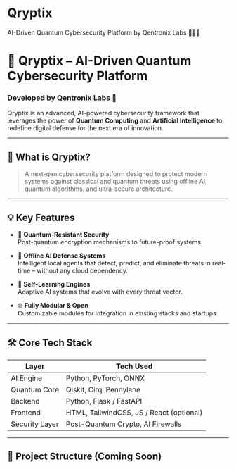 # Qryptix
AI-Driven Quantum Cybersecurity Platform by Qentronix Labs 🚀🧠🔐
# 🔐 Qryptix – AI-Driven Quantum Cybersecurity Platform

### Developed by [Qentronix Labs](https://batman723.github.io/Qentronix-Labs-website) 🚀

Qryptix is an advanced, AI-powered cybersecurity framework that leverages the power of **Quantum Computing** and **Artificial Intelligence** to redefine digital defense for the next era of innovation.

---

## 🌌 What is Qryptix?

> A next-gen cybersecurity platform designed to protect modern systems against classical and quantum threats using offline AI, quantum algorithms, and ultra-secure architecture.

---

## 💡 Key Features

- 🔐 **Quantum-Resistant Security**  
  Post-quantum encryption mechanisms to future-proof systems.

- 🤖 **Offline AI Defense Systems**  
  Intelligent local agents that detect, predict, and eliminate threats in real-time – without any cloud dependency.

- 🧠 **Self-Learning Engines**  
  Adaptive AI systems that evolve with every threat vector.

- 🌐 **Fully Modular & Open**  
  Customizable modules for integration in existing stacks and startups.

---

## 🛠️ Core Tech Stack

| Layer          | Tech Used                                |
|----------------|-------------------------------------------|
| AI Engine      | Python, PyTorch, ONNX                     |
| Quantum Core   | Qiskit, Cirq, Pennylane                   |
| Backend        | Python, Flask / FastAPI                   |
| Frontend       | HTML, TailwindCSS, JS / React (optional) |
| Security Layer | Post-Quantum Crypto, AI Firewalls         |

---

## 🚀 Project Structure (Coming Soon)


